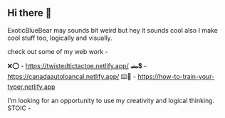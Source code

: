 ## Hi there 👋

ExoticBlueBear may sounds bit weird but hey it sounds cool also I make cool stuff too, logically and visually. 

check out some of my web work - 

❌⭕️ - https://twistedtictactoe.netlify.app/
🛻💲 - https://canadaautoloancal.netlify.app/
⌨️🐲 - https://how-to-train-your-typer.netlify.app

I'm looking for an opportunity to use my creativity and logical thinking. STOIC -
<!--
**Exoticbluebear/Exoticbluebear** is a ✨ _special_ ✨ repository because its `README.md` (this file) appears on your GitHub profile.

Here are some ideas to get you started:

- 🔭 I’m currently working on ...
- 🌱 I’m currently learning ...
- 👯 I’m looking to collaborate on ...
- 🤔 I’m looking for help with ...
- 💬 Ask me about ...
- 📫 How to reach me: ...
- 😄 Pronouns: ...
- ⚡ Fun fact: ...
-->
